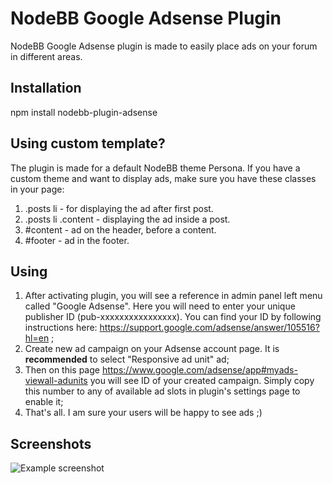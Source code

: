 # NodeBB Google Adsense Plugin
NodeBB Google Adsense plugin is made to easily place ads on your forum in different areas.

## Installation

npm install nodebb-plugin-adsense

## Using custom template?
The plugin is made for a default NodeBB theme Persona. If you have a custom theme and want to display ads, make sure you have these classes in your page:

1. .posts li - for displaying the ad after first post.
2. .posts li .content - displaying the ad inside a post.
3. #content - ad on the header, before a content.
4. #footer - ad in the footer.

## Using

1. After activating plugin, you will see a reference in admin panel left menu called "Google Adsense". Here you will need to enter your unique publisher ID (pub-xxxxxxxxxxxxxxxx). You can find your ID by following instructions here: https://support.google.com/adsense/answer/105516?hl=en ;
2. Create new ad campaign on your Adsense account page. It is **recommended** to select "Responsive ad unit" ad;
3. Then on this page https://www.google.com/adsense/app#myads-viewall-adunits you will see ID of your created campaign. Simply copy this number to any of available ad slots in plugin's settings page to enable it;
4. That's all. I am sure your users will be happy to see ads ;)


## Screenshots

![Example screenshot](http://i.imgur.com/EnHBuVR.png)

